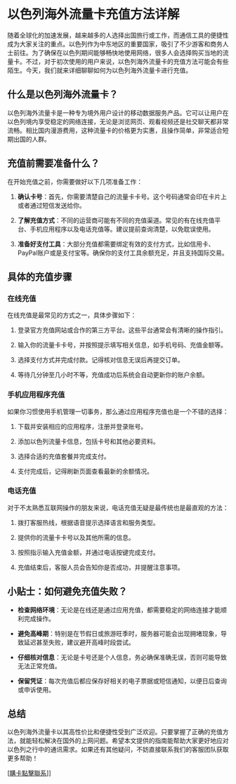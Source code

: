 # 以色列海外流量卡充值方法详解

随着全球化的加速发展，越来越多的人选择出国旅行或工作，而通信工具的便捷性成为大家关注的重点。以色列作为中东地区的重要国家，吸引了不少游客和商务人士前往。为了确保在以色列期间能够畅快地使用网络，很多人会选择购买当地的流量卡。不过，对于初次使用的用户来说，以色列海外流量卡的充值方法可能会有些陌生。今天，我们就来详细聊聊如何为以色列海外流量卡进行充值。

## 什么是以色列海外流量卡？

以色列海外流量卡是一种专为境外用户设计的移动数据服务产品。它可以让用户在以色列境内享受稳定的网络连接，无论是浏览网页、观看视频还是社交聊天都非常流畅。相比国内漫游费用，这种流量卡的价格更为实惠，且操作简单，非常适合短期出国的人群。

## 充值前需要准备什么？

在开始充值之前，你需要做好以下几项准备工作：

1. **确认卡号**：首先，你需要清楚自己的流量卡卡号。这个号码通常会印在卡片上或者通过短信发送给你。
   
2. **了解充值方式**：不同的运营商可能有不同的充值渠道。常见的有在线充值平台、手机应用程序以及电话充值等。建议提前查询清楚，以免耽误使用。

3. **准备好支付工具**：大部分充值都需要绑定有效的支付方式，比如信用卡、PayPal账户或是支付宝等。确保你的支付工具余额充足，并且支持国际交易。

## 具体的充值步骤

### 在线充值

在线充值是最常见的方式之一，具体步骤如下：

1. 登录官方充值网站或合作的第三方平台。这些平台通常会有清晰的操作指引。

2. 输入你的流量卡卡号，并按照提示填写相关信息，如手机号码、充值金额等。

3. 选择支付方式并完成付款。记得核对信息无误后再提交订单。

4. 等待几分钟至几小时不等，充值成功后系统会自动更新你的账户余额。

### 手机应用程序充值

如果你习惯使用手机管理一切事务，那么通过应用程序充值也是一个不错的选择：

1. 下载并安装相应的应用程序，注册并登录账号。

2. 添加以色列流量卡信息，包括卡号和其他必要资料。

3. 选择合适的充值套餐并完成支付。

4. 支付完成后，记得刷新页面查看最新的余额情况。

### 电话充值

对于不太熟悉互联网操作的朋友来说，电话充值无疑是最传统也是最直观的方法：

1. 拨打客服热线，根据语音提示选择语言和服务类型。

2. 提供你的流量卡卡号以及其他所需的信息。

3. 按照指示输入充值金额，并通过电话按键完成支付。

4. 充值结束后，客服人员会告知你是否成功，并提醒注意事项。

## 小贴士：如何避免充值失败？

- **检查网络环境**：无论是在线还是通过应用充值，都需要稳定的网络连接才能顺利完成操作。
  
- **避免高峰期**：特别是在节假日或旅游旺季时，服务器可能会出现拥堵现象，导致延迟甚至失败，建议避开高峰时段尝试。

- **仔细核对信息**：无论是卡号还是个人信息，务必确保准确无误，否则可能导致无法正常充值。

- **保留凭证**：每次充值后都应保存好相关的电子票据或短信通知，以便日后查询或申诉使用。

## 总结

以色列海外流量卡以其高性价比和便捷性受到广泛欢迎。只要掌握了正确的充值方法，就能轻松解决在国外的上网问题。希望本文提供的指南能帮助大家更好地应对以色列之行中的通讯需求。如果还有其他疑问，不妨直接联系我们的客服团队获取更多帮助！

[[購卡點擊聯系](https://t.me/s/esim1088)]]